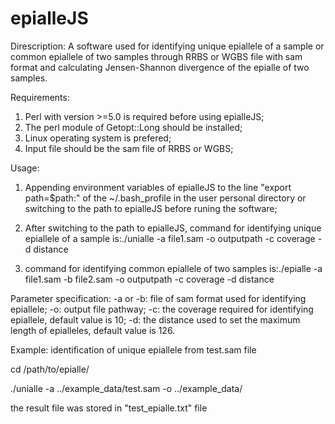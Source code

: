 # epialleJS
Direscription:
A software used for identifying unique epiallele of a sample or common epiallele of two samples through RRBS or WGBS file with sam format and calculating Jensen-Shannon divergence of the epialle of two samples. 

Requirements:
1) Perl with version >=5.0 is required before using epialleJS;
2) The perl module of Getopt::Long should be installed;
3) Linux operating system is prefered;
4) Input file should be the sam file of RRBS or WGBS;

Usage:

1. Appending environment variables of epialleJS to the line "export path=$path:" of the ~/.bash_profile in the user personal directory or switching to the path to epialleJS before runing the software;

2. After switching to the path to epialleJS, command for identifying unique epiallele of a sample is:./unialle -a file1.sam -o outputpath -c coverage -d distance

3. command for identifying common epiallele of two samples is:./epialle -a file1.sam -b file2.sam -o outputpath -c coverage -d distance

Parameter specification:
-a or -b: file of sam format used for identifying epiallele;
-o: output file pathway;
-c: the coverage required for identifying epiallele, default value is 10;
-d: the distance used to set the maximum length of epialleles, default value is 126.

Example:
identification of unique epiallele from test.sam file

cd /path/to/epialle/

./unialle -a ../example_data/test.sam -o ../example_data/

the result file was stored in "test_epialle.txt" file
